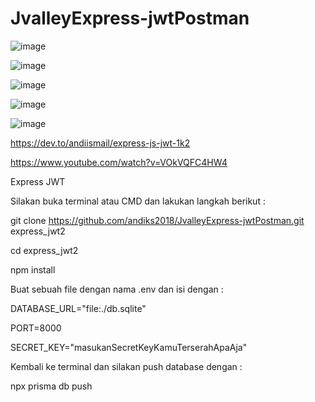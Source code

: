 # JvalleyExpress-jwtPostman

![image](https://user-images.githubusercontent.com/78794419/210262003-f337e0c8-a9ee-4d8e-b96e-fc8dee7c8c82.png)

![image](https://user-images.githubusercontent.com/78794419/210262028-2f6432f8-f142-47ed-bdb2-6fa477a23235.png)

![image](https://user-images.githubusercontent.com/78794419/210262045-92c977e0-ec78-468c-b699-4129939a937d.png)

![image](https://user-images.githubusercontent.com/78794419/210262056-fe3c150a-35ce-4424-87e2-9df848168ece.png)

![image](https://user-images.githubusercontent.com/78794419/210262091-4bbb33ad-a793-46d1-a41b-7f3e6201b32c.png)

https://dev.to/andiismail/express-js-jwt-1k2

https://www.youtube.com/watch?v=VOkVQFC4HW4

Express JWT

Silakan buka terminal atau CMD dan lakukan langkah berikut :

git clone https://github.com/andiks2018/JvalleyExpress-jwtPostman.git express_jwt2

cd express_jwt2

npm install

Buat sebuah file dengan nama .env dan isi dengan :


DATABASE_URL="file:./db.sqlite"

PORT=8000

SECRET_KEY="masukanSecretKeyKamuTerserahApaAja"

Kembali ke terminal dan silakan push database dengan :

npx prisma db push
